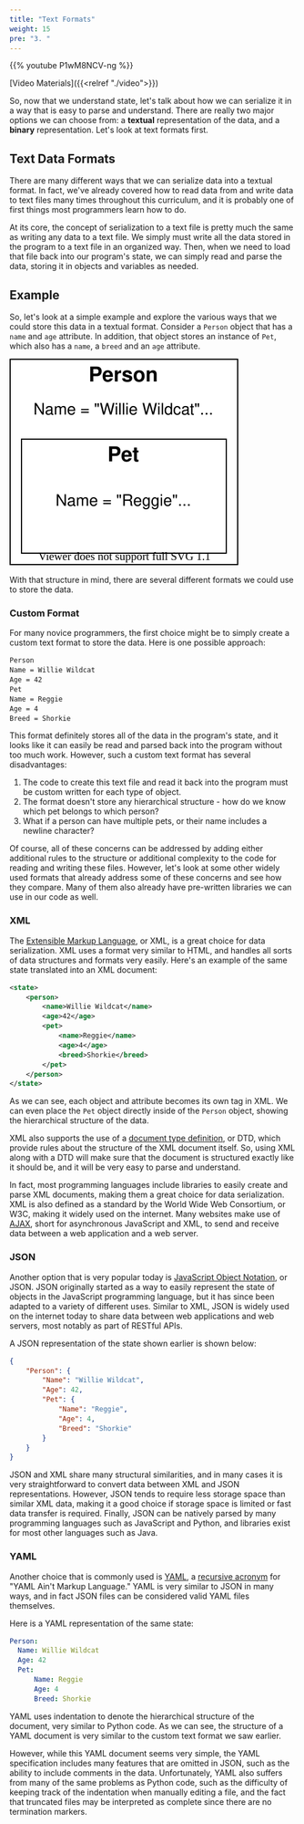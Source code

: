 ```yaml
---
title: "Text Formats"
weight: 15
pre: "3. "
---
```

{{% youtube P1wM8NCV-ng %}}

[Video Materials]({{<relref "./video">}})

So, now that we understand state, let's talk about how we can serialize it in a way that is easy to parse and understand. There are really two major options we can choose from: a **textual** representation of the data, and a **binary** representation. Let's look at text formats first.

## Text Data Formats

There are many different ways that we can serialize data into a textual format. In fact, we've already covered how to read data from and write data to text files many times throughout this curriculum, and it is probably one of first things most programmers learn how to do.

At its core, the concept of serialization to a text file is pretty much the same as writing any data to a text file. We simply must write all the data stored in the program to a text file in an organized way. Then, when we need to load that file back into our program's state, we can simply read and parse the data, storing it in objects and variables as needed.

## Example

So, let's look at a simple example and explore the various ways that we could store this data in a textual format. Consider a `Person` object that has a `name` and `age` attribute. In addition, that object stores an instance of `Pet`, which also has a `name`, a `breed` and an `age` attribute. 

![State Diagram](/images/19/state.svg)

With that structure in mind, there are several different formats we could use to store the data. 

### Custom Format

For many novice programmers, the first choice might be to simply create a custom text format to store the data. Here is one possible approach:

```tex
Person
Name = Willie Wildcat
Age = 42
Pet
Name = Reggie
Age = 4
Breed = Shorkie
```

This format definitely stores all of the data in the program's state, and it looks like it can easily be read and parsed back into the program without too much work. However, such a custom text format has several disadvantages:

1) The code to create this text file and read it back into the program must be custom written for each type of object.
2) The format doesn't store any hierarchical structure - how do we know which pet belongs to which person?
3) What if a person can have multiple pets, or their name includes a newline character? 

Of course, all of these concerns can be addressed by adding either additional rules to the structure or additional complexity to the code for reading and writing these files. However, let's look at some other widely used formats that already address some of these concerns and see how they compare. Many of them also already have pre-written libraries we can use in our code as well.

### XML

The [Extensible Markup Language](https://en.wikipedia.org/wiki/XML), or XML, is a great choice for data serialization. XML uses a format very similar to HTML, and handles all sorts of data structures and formats very easily. Here's an example of the same state translated into an XML document:

```xml
<state>
    <person>
        <name>Willie Wildcat</name>
        <age>42</age>
        <pet>
            <name>Reggie</name>
            <age>4</age>
            <breed>Shorkie</breed>
        </pet>
    </person>
</state>
```

As we can see, each object and attribute becomes its own tag in XML. We can even place the `Pet` object directly inside of the `Person` object, showing the hierarchical structure of the data. 

XML also supports the use of a [document type definition](https://en.wikipedia.org/wiki/Document_type_definition), or DTD, which provide rules about the structure of the XML document itself. So, using XML along with a DTD will make sure that the document is structured exactly like it should be, and it will be very easy to parse and understand. 

In fact, most programming languages include libraries to easily create and parse XML documents, making them a great choice for data serialization. XML is also defined as a standard by the World Wide Web Consortium, or W3C, making it widely used on the internet. Many websites make use of [AJAX](https://en.wikipedia.org/wiki/Ajax_(programming)), short for asynchronous JavaScript and XML, to send and receive data between a web application and a web server. 

### JSON

Another option that is very popular today is [JavaScript Object Notation](https://en.wikipedia.org/wiki/JSON), or JSON. JSON originally started as a way to easily represent the state of objects in the JavaScript programming language, but it has since been adapted to a variety of different uses. Similar to XML, JSON is widely used on the internet today to share data between web applications and web servers, most notably as part of RESTful APIs. 

A JSON representation of the state shown earlier is shown below:

```json
{
    "Person": {
        "Name": "Willie Wildcat",
        "Age": 42,
        "Pet": {
            "Name": "Reggie",
            "Age": 4,
            "Breed": "Shorkie"
        }
    }
}
```

JSON and XML share many structural similarities, and in many cases it is very straightforward to convert data between XML and JSON representations. However, JSON tends to require less storage space than similar XML data, making it a good choice if storage space is limited or fast data transfer is required. Finally, JSON can be natively parsed by many programming languages such as JavaScript and Python, and libraries exist for most other languages such as Java.

### YAML

Another choice that is commonly used is [YAML](https://en.wikipedia.org/wiki/YAML), a [recursive acronym](https://en.wikipedia.org/wiki/Recursive_acronym) for "YAML Ain't Markup Language." YAML is very similar to JSON in many ways, and in fact JSON files can be considered valid YAML files themselves.

Here is a YAML representation of the same state:

```yaml
Person:
  Name: Willie Wildcat
  Age: 42
  Pet:
      Name: Reggie
      Age: 4
      Breed: Shorkie
```

YAML uses indentation to denote the hierarchical structure of the document, very similar to Python code. As we can see, the structure of a YAML document is very similar to the custom text format we saw earlier. 

However, while this YAML document seems very simple, the YAML specification includes many features that are omitted in JSON, such as the ability to include comments in the data. Unfortunately, YAML also suffers from many of the same problems as Python code, such as the difficulty of keeping track of the indentation when manually editing a file, and the fact that truncated files may be interpreted as complete since there are no termination markers. 


